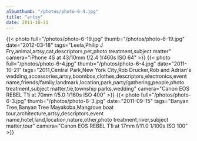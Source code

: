 ```yaml
---
albumthumb: "/photos/photo-6-4.jpg"
title: "artsy"
date: 2011-10-21
---
```

{{< photo full="/photos/photo-6-19.jpg" thumb="/photos/photo-6-19.jpg" date="2012-03-18" tags="Leela,Philip J Fry,animal,artsy,cat,descriptors,pet,photo treatment,subject matter" camera="iPhone 4S at 43/10mm f/2.4 1/460s ISO 64" >}}
{{< photo full="/photos/photo-6-4.jpg" thumb="/photos/photo-6-4.jpg" date="2011-10-21" tags="2011,Central Park,New York City,Rob Drucker,Rob and Adrian's wedding,accessories,artsy,boombox,clothes,descriptors,electronics,event name,friends/family,landmark,location,park,party/gathering,people,photo treatment,subject matter,tie,township parks,wedding" camera="Canon EOS REBEL T1i at 70mm f/5.0 1/160s ISO 400" >}}
{{< photo full="/photos/photo-6-3.jpg" thumb="/photos/photo-6-3.jpg" date="2011-09-15" tags="Banyan Tree,Banyan Tree Mayakoba,Mangrove boat tour,architecture,artsy,descriptors,event name,hotel,land,location,nature,other,photo treatment,river,subject matter,tour" camera="Canon EOS REBEL T1i at 17mm f/11.0 1/100s ISO 100" >}}

